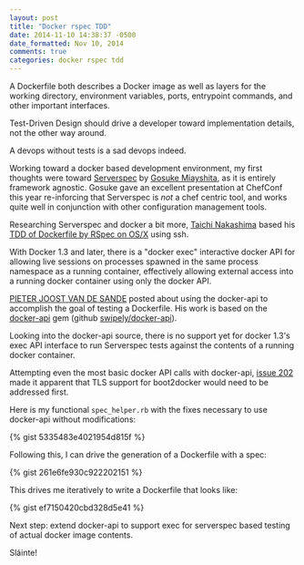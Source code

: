 ```yaml
---
layout: post
title: "Docker rspec TDD"
date: 2014-11-10 14:38:37 -0500
date_formatted: Nov 10, 2014
comments: true
categories: docker rspec tdd
---
```

A Dockerfile both describes a Docker image as well as layers for the working directory, environment variables, ports, entrypoint commands, and other important interfaces.

Test-Driven Design should drive a developer toward implementation details, not the other way around.

A devops without tests is a sad devops indeed.

Working toward a docker based development environment, my first thoughts were toward [Serverspec](http://serverspec.org/) by [Gosuke Miayshita](https://github.com/mizzy), as it is entirely framework agnostic. Gosuke gave an excellent presentation at ChefConf this year re-inforcing that Serverspec is _not_ a chef centric tool, and works quite well in conjunction with other configuration management tools.

Researching Serverspec and docker a bit more, [Taichi Nakashima](https://github.com/tcnksm) based his [TDD of Dockerfile by RSpec on OS/X](https://github.com/tcnksm-sample/docker-rspec) using ssh.

With Docker 1.3 and later, there is a "docker exec" interactive docker API for allowing live sessions on processes spawned in the same process namespace as a running container, effectively allowing external access into a running docker container using only the docker API.

[PIETER JOOST VAN DE SANDE](http://blog.wercker.com/2013/12/23/Test-driven-development-for-docker.html) posted about using the docker-api to accomplish the goal of testing a Dockerfile. His work is based on the [docker-api](https://rubygems.org/gems/docker-api) gem (github [swipely/docker-api](https://github.com/swipely/docker-api)).

Looking into the docker-api source, there is no support yet for docker 1.3's exec API interface to run Serverspec tests against the contents of a running docker container.

Attempting even the most basic docker API calls with docker-api, [issue 202](https://github.com/swipely/docker-api/issues/202) made it apparent that TLS support for boot2docker would need to be addressed first.

Here is my functional `spec_helper.rb` with the fixes necessary to use docker-api without modifications:

{% gist 5335483e4021954d815f %}

Following this, I can drive the generation of a Dockerfile with a spec:

{% gist 261e6fe930c922202151 %}

This drives me iteratively to write a Dockerfile that looks like:

{% gist ef7150420cbd328d5e41 %}

Next step: extend docker-api to support exec for serverspec based testing of actual docker image contents.

Sláinte!

